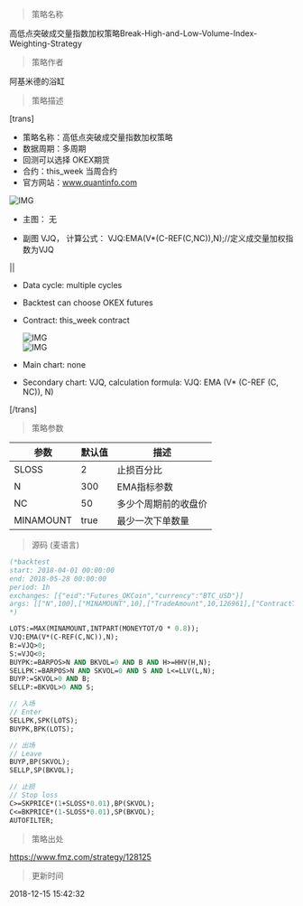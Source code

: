 
> 策略名称

高低点突破成交量指数加权策略Break-High-and-Low-Volume-Index-Weighting-Strategy

> 策略作者

阿基米德的浴缸

> 策略描述

[trans]
- 策略名称：高低点突破成交量指数加权策略
- 数据周期：多周期
- 回测可以选择 OKEX期货
- 合约：this_week 当周合约
- 官方网站：www.quantinfo.com

![IMG](https://www.fmz.com/upload/asset/efa8dad9db6b13862283a69ee8255934.png)

- 主图：
  无

- 副图
  VJQ， 计算公式： VJQ:EMA(V*(C-REF(C,NC)),N);//定义成交量加权指数为VJQ

|| 

- Data cycle: multiple cycles
- Backtest can choose OKEX futures
- Contract: this_week contract

  ![IMG](https://www.fmz.com/upload/asset/7ba0592df29f0e159c4d6f090c893339.png)  
  ![IMG](https://www.fmz.com/upload/asset/7f9acd992f46482e5709402ae85abd77.png) 

- Main chart: 
  none

- Secondary chart:
  VJQ, calculation formula: VJQ: EMA (V* (C-REF (C, NC)), N)

[/trans]

> 策略参数



|参数|默认值|描述|
|----|----|----|
|SLOSS|2|止损百分比|percentage of stop loss|
|N|300|EMA指标参数|EMA index parameter|
|NC|50|多少个周期前的收盘价|closing price of how many cycles ago|
|MINAMOUNT|true|最少一次下单数量|minimum order quantity at a time|


> 源码 (麦语言)

``` pascal
(*backtest
start: 2018-04-01 00:00:00
end: 2018-05-28 00:00:00
period: 1h
exchanges: [{"eid":"Futures_OKCoin","currency":"BTC_USD"}]
args: [["N",100],["MINAMOUNT",10],["TradeAmount",10,126961],["ContractType","this_week",126961]]
*)

LOTS:=MAX(MINAMOUNT,INTPART(MONEYTOT/O * 0.8));
VJQ:EMA(V*(C-REF(C,NC)),N);
B:=VJQ>0;
S:=VJQ<0;
BUYPK:=BARPOS>N AND BKVOL=0 AND B AND H>=HHV(H,N);
SELLPK:=BARPOS>N AND SKVOL=0 AND S AND L<=LLV(L,N);
BUYP:=SKVOL>0 AND B;
SELLP:=BKVOL>0 AND S;

// 入场
// Enter
SELLPK,SPK(LOTS);
BUYPK,BPK(LOTS);

// 出场
// Leave
BUYP,BP(SKVOL);
SELLP,SP(BKVOL);

// 止损
// Stop loss
C>=SKPRICE*(1+SLOSS*0.01),BP(SKVOL);
C<=BKPRICE*(1-SLOSS*0.01),SP(BKVOL);
AUTOFILTER;
```

> 策略出处

https://www.fmz.com/strategy/128125

> 更新时间

2018-12-15 15:42:32
